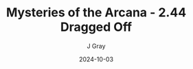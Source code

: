 ---
title: 'Mysteries of the Arcana - 2.44 Dragged Off'
alt: 'Mysteries of the Arcana'
date: '2024-10-03'
author: 'J Gray'
artist: 'Keira'
---